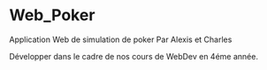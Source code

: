 Web_Poker
========================

Application Web de simulation de poker
Par Alexis et Charles

Développer dans le cadre de nos cours de WebDev en 4éme année.

